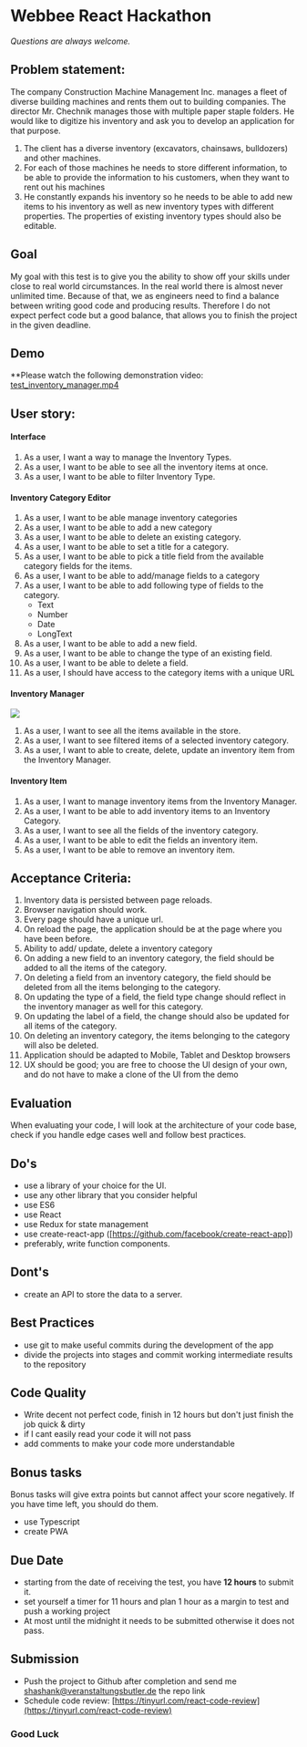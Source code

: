 
# Webbee React Hackathon

*Questions are always welcome.*


## Problem statement:
The company Construction Machine Management Inc. manages a fleet of diverse building machines and rents them out to building companies. The director Mr. Chechnik manages those with multiple paper staple folders. He would like to digitize his inventory and ask you to develop an application for that purpose.
1. The client has a diverse inventory (excavators, chainsaws, bulldozers) and other machines.
2. For each of those machines he needs to store different information, to be able to provide the information to his customers, when they want to rent out his machines
3. He constantly expands his inventory so he needs to be able to add new items to his inventory as well as new inventory types with different properties. The properties of existing inventory types should also be editable.

  

## Goal
My goal with this test is to give you the ability to show off your skills under close to real world circumstances. In the real world there is almost never unlimited time. Because of that, we as engineers need to find a balance between writing good code and producing results. Therefore I do not expect perfect code but a good balance, that allows you to finish the project in the given deadline.
  

## Demo

**Please watch the following demonstration video: [test_inventory_manager.mp4](https://drive.google.com/open?id=1fQnDIv8Q-JL5mKf9qaT7ajrMA2ACfYJU)

  

## User story:

#### Interface
1. As a user, I want a way to manage the Inventory Types.
2. As a user, I want to be able to see all the inventory items at once.
3. As a user, I want to be able to filter Inventory Type.

#### Inventory Category Editor
1. As a user, I want to be able manage inventory categories
2. As a user, I want to be able to add a new category
3. As a user, I want to be able to delete an existing category.
4. As a user, I want to be able to set a title for a category.
5. As a user, I want to be able to pick a title field from the available category fields for the items.
6. As a user, I want to be able to add/manage fields to a category
7. As a user, I want to be able to add following type of fields to the category.
	- Text
	- Number
	- Date
	- LongText
8. As a user, I want to be able to add a new field.
9. As a user, I want to be able to change the type of an existing field.
10. As a user, I want to be able to delete a field.
11. As a user, I should have access to the category items with a unique URL

#### Inventory Manager
**![](https://lh5.googleusercontent.com/ybnndBcBAZHAVIpkUHVGqvyRozL9JG3aWE5VfkYCRM0fFgi3gUHNtz0PMtdsX90FR0XDlERD5oXVI39vK7rwvZqd1HYGDDkTzOkwRA3Ae5he51YI_lg5yoSIrARfZ8Zf81C3QrVn1yn4hV1hHg)**
1. As a user, I want to see all the items available in the store.
3. As a user, I want to see filtered items of a selected inventory category.
4. As a user, I want to able to create, delete, update an inventory item from the Inventory Manager.

#### Inventory Item
1. As a user, I want to manage inventory items from the Inventory Manager.
2. As a user, I want to be able to add inventory items to an Inventory Category.
3. As a user, I want to see all the fields of the inventory category.
4. As a user, I want to be able to edit the fields an inventory item.
5. As a user, I want to be able to remove an inventory item.


## Acceptance Criteria:
1. Inventory data is persisted between page reloads.
2. Browser navigation should work.
3. Every page should have a unique url.
4. On reload the page, the application should be at the page where you have been before.
5. Ability to add/ update, delete a inventory category
6. On adding a new field to an inventory category, the field should be added to all the items of the category.
7. On deleting a field from an inventory category, the field should be deleted from all the items belonging to the category.
8. On updating the type of a field, the field type change should reflect in the inventory manager as well for this category.
9. On updating the label of a field, the change should also be updated for all items of the category.
10. On deleting an inventory category, the items belonging to the category will also be deleted.
11. Application should be adapted to Mobile, Tablet and Desktop browsers
12. UX should be good; you are free to choose the UI design of your own, and do not have to make a clone of the UI from the demo


## Evaluation
When evaluating your code, I will look at the architecture of your code base, check if you handle edge cases well and follow best practices.


## Do's
- use a library of your choice for the UI.
- use any other library that you consider helpful
- use ES6
- use React
- use Redux for state management
- use create-react-app ([https://github.com/facebook/create-react-app])
- preferably, write function components.

## Dont's
- create an API to store the data to a server.


## Best Practices
- use git to make useful commits during the development of the app
- divide the projects into stages and commit working intermediate results to the repository


## Code Quality
-   Write decent not perfect code, finish in 12 hours but don't just finish the job quick & dirty
-   if I cant easily read your code it will not pass
-   add comments to make your code more understandable


## Bonus tasks
Bonus tasks will give extra points but cannot affect your score negatively. If you have time left, you should do them.
- use Typescript
- create PWA


## Due Date  
- starting from the date of receiving the test, you have **12 hours** to submit it.
- set yourself a timer for 11 hours and plan 1 hour as a margin to test and push a working project
- At most until the midnight it needs to be submitted otherwise it does not pass.


## Submission
- Push the project to Github after completion and send me [shashank@veranstaltungsbutler.de](mailto:shashank@veranstaltungsbutler.de?cc:tobias@veranstaltungsbutler.de) the repo link
- Schedule code review: [https://tinyurl.com/react-code-review](https://tinyurl.com/react-code-review)

### Good Luck